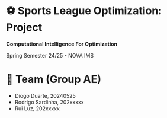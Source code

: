 # ⚽ Sports League Optimization: Project
**Computational Intelligence For Optimization**

Spring Semester 24/25 - NOVA IMS

# 👥 Team (Group AE)
- Diogo Duarte, 20240525
- Rodrigo Sardinha, 202xxxxx
- Rui Luz, 202xxxxx
